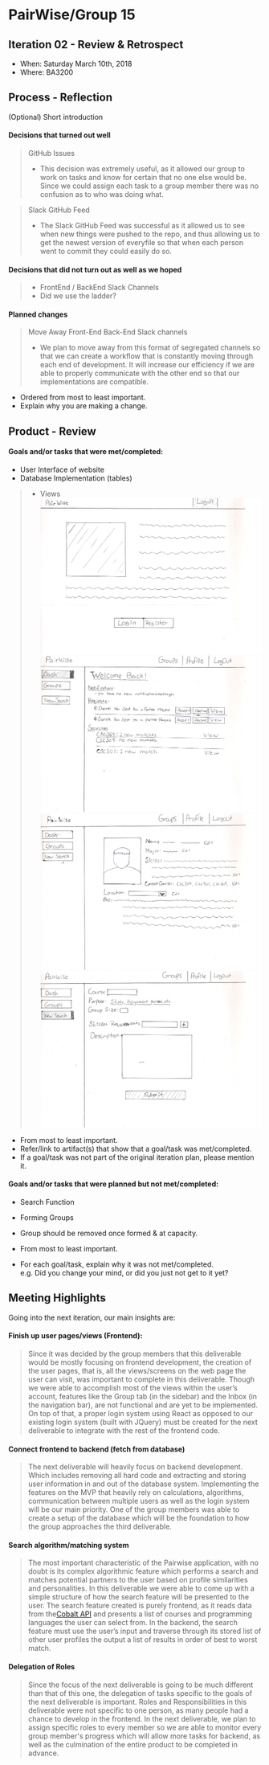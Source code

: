 # PairWise/Group 15



## Iteration 02 - Review & Retrospect

 * When: Saturday March 10th, 2018
 * Where: BA3200

## Process - Reflection

(Optional) Short introduction

#### Decisions that turned out well

  > GitHub Issues
  >* This decision was extremely useful, as it allowed our group to work on tasks and know for certain that no one else would be. Since we could assign each task to a group member there was no confusion as to who was doing what.
  
  > Slack GitHub Feed
  >* The Slack GitHub Feed was successful as it allowed us to see when new things were pushed to the repo, and thus allowing us to get the newest version of everyfile so that when each person went to commit they could easily do so.


#### Decisions that did not turn out as well as we hoped


  >* FrontEnd / BackEnd Slack Channels
  >* Did we use the ladder?




#### Planned changes


  > Move Away Front-End Back-End Slack channels
  >* We plan to move away from this format of segregated channels so that we can create a workflow that is constantly moving through each end of development. It will increase our efficiency if we are able to properly communicate with the other end so that our implementations are compatible.


 * Ordered from most to least important.
 * Explain why you are making a change.


## Product - Review

#### Goals and/or tasks that were met/completed:
  * User Interface of website
  * Database Implementation (tables)
  >* Views
  > ![View 1](../img_src/view1.jpg)
  > ![View 2](../img_src/view2.jpg)
  > ![View 3](../img_src/view3.jpg)
  > ![View 4](../img_src/view4.jpg)

 * From most to least important.
 * Refer/link to artifact(s) that show that a goal/task was met/completed.
 * If a goal/task was not part of the original iteration plan, please mention it.

#### Goals and/or tasks that were planned but not met/completed:

  * Search Function

  * Forming Groups

  * Group should be removed once formed & at capacity.

 * From most to least important.
 * For each goal/task, explain why it was not met/completed.      
   e.g. Did you change your mind, or did you just not get to it yet?
   	

## Meeting Highlights

Going into the next iteration, our main insights are:

#### Finish up user pages/views (Frontend):

> Since it was decided by the group members that this deliverable would be mostly focusing on frontend development, the creation of the user pages, that is, all the views/screens on the web page the user can visit, was important to complete in this deliverable. Though we were able to accomplish most of the views within the user’s account, features like the Group tab (in the sidebar) and the Inbox (in the navigation bar), are not functional and are yet to be implemented. On top of that, a proper login system using React as opposed to our existing login system (built with JQuery) must be created for the next deliverable to integrate with the rest of the frontend code. 

#### Connect frontend to backend (fetch from database)

> The next deliverable will heavily focus on backend development. Which includes removing all hard code and extracting and storing user information in and out of the database system. Implementing the features on the MVP that heavily rely on calculations, algorithms, communication between multiple users as well as the login system will be our main priority. One of the group members was able to create a setup of the database which will be the foundation to how the group approaches the third deliverable. 

#### Search algorithm/matching system

> The most important characteristic of the Pairwise application, with no doubt is its complex algorithmic feature which performs a search and matches potential partners to the user based on profile similarities and personalities. In this deliverable we were able to come up with a simple structure of how the search feature will be presented to the user. The search feature created is purely frontend, as it reads data from the[Cobalt API](https://github.com/cobalt-uoft/cobalt) and presents a list of courses and programming languages the user can select from. In the backend, the search feature must use the user’s input and traverse through its stored list of other user profiles the output a list of results in order of best to worst match.

#### Delegation of Roles

> Since the focus of the next deliverable is going to be much different than that of this one, the delegation of tasks specific to the goals of the next deliverable is important. Roles and Responsibilities in this deliverable were not specific to one person, as many people had a chance to develop in the frontend. In the next deliverable, we plan to assign specific roles to every member so we are able to monitor every group member's progress which will allow more tasks for backend, as well as the culmination of the entire product to be completed in advance. 

